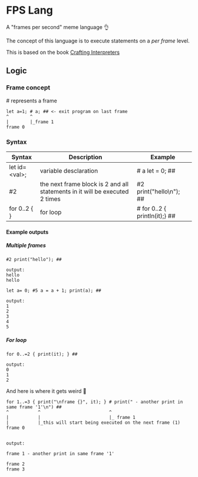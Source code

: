 # FPS Lang

A "frames per second" meme language 👌

The concept of this language is to execute statements on a *per frame* level.

This is based on the book [Crafting Interpreters](https://craftinginterpreters.com/)

## Logic

### Frame concept

\# represents a frame

```
let a=1; # a; ## <- exit program on last frame
^        ^
|        |_frame 1
frame 0
```
<!-- 
This will **not work** as the variable 'a' assignment was requested on frame 0.
We need to wait as time progresses to interact with actions that are requested at a particular frame.
```
# let a=1; print(a); ##
           ^
           |
``` -->

### Syntax

| Syntax                    | Description                                                                 | Example                       |
| ------------------------- | --------------------------------------------------------------------------- | ----------------------------- |
| let id=\<val>;            | variable desclaration                                                       | # a let = 0; ##               |
| #2                        | the next frame block is 2 and all statements in it will be executed 2 times | #2 print("hello\n"); ##       |
| for 0..2 { <statements> } | for loop                                                                    | # for 0..2 { println(it);} ## |

#### Example outputs

##### Multiple frames
```
#2 print("hello"); ##

output:
hello
hello
```

```
let a= 0; #5 a = a + 1; print(a); ##

output:
1
2
3
4
5
```

##### For loop

```
for 0..=2 { print(it); } ##

output:
0
1
2
```

And here is where it gets weird 🤣
```
for 1..=3 { print("\nframe {}", it); } # print(" - another print in same frame '1'\n") ##
^           ^                          ^
|           |                          |_ frame 1
|           |_this will start being executed on the next frame (1)
frame 0


output:

frame 1 - another print in same frame '1'

frame 2
frame 3
```
